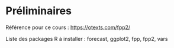 # Préliminaires

Référence pour ce cours : https://otexts.com/fpp2/

Liste des packages R à installer : forecast, ggplot2, fpp, fpp2, vars




